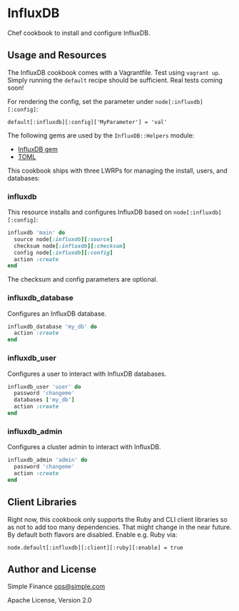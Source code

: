 # InfluxDB
Chef cookbook to install and configure InfluxDB.

## Usage and Resources
The InfluxDB cookbook comes with a Vagrantfile. Test using `vagrant up`. Simply
running the `default` recipe should be sufficient. Real tests coming soon!

For rendering the config, set the parameter under `node[:influxdb][:config]`:

`default[:influxdb][:config]['MyParameter'] = 'val'`

The following gems are used by the `InfluxDB::Helpers` module:

 - [InfluxDB gem](https://github.com/influxdb/influxdb-ruby)
 - [TOML](https://github.com/mojombo/toml)

This cookbook ships with three LWRPs for managing the install, users, and
databases:

### influxdb
This resource installs and configures InfluxDB based on `node[:influxdb][:config]`:

```ruby
influxdb 'main' do
  source node[:influxdb][:source]
  checksum node[:influxdb][:checksum]
  config node[:influxdb][:config]
  action :create
end
```

The checksum and config parameters are optional.

### influxdb\_database
Configures an InfluxDB database.

```ruby
influxdb_database 'my_db' do
  action :create
end
```

### influxdb\_user
Configures a user to interact with InfluxDB databases.

```ruby
influxdb_user 'user' do
  password 'changeme'
  databases ['my_db']
  action :create
end
```

### influxdb\_admin
Configures a cluster admin to interact with InfluxDB.

```ruby
influxdb_admin 'admin' do
  password 'changeme'
  action :create
end
```

## Client Libraries
Right now, this cookbook only supports the Ruby and CLI client libraries so as
not to add too many dependencies. That might change in the near future. By
default both flavors are disabled. Enable e.g. Ruby via:

`node.default[:influxdb][:client][:ruby][:enable] = true`

## Author and License
Simple Finance <ops@simple.com>

Apache License, Version 2.0

